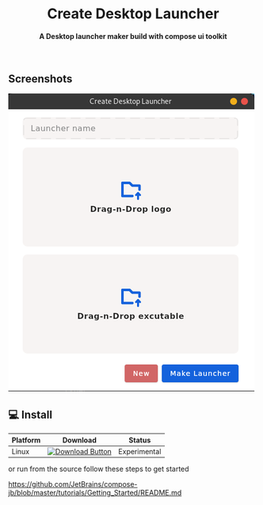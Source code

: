 <h1 align="center">Create Desktop Launcher


<br/>

<h4 align="center">A Desktop launcher maker build with compose ui toolkit</h4>

<br/>

## Screenshots

![](https://github.com/MotasemF/DesktopLauncher/raw/master/arts/screenshot.png)


## 💻 Install

| Platform | Download                                                     | Status       |
| -------- | ------------------------------------------------------------ | ------------ |
| Linux    | [![Download Button](https://img.shields.io/badge/linux-1.0.0-blue)]([https://github.com/MotasemF/DesktopLauncher/releases](https://github.com/MotasemF/DesktopLauncher/releases)) | Experimental |

or run from the source follow these steps to get started

https://github.com/JetBrains/compose-jb/blob/master/tutorials/Getting_Started/README.md
